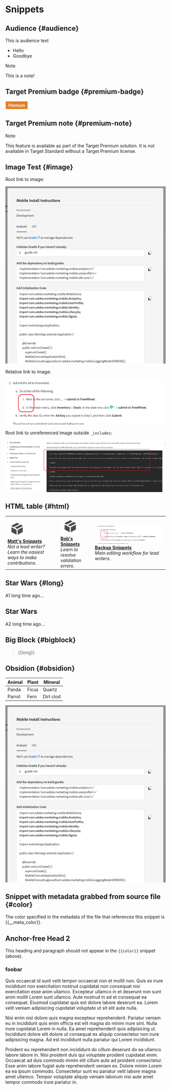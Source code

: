 # Snippets

## Audience {#audience}

This is audience text

* Hello
* Goodbye

>[!NOTE]
>This is a note!

## Target Premium badge {#premium-badge}

![Target badge](assets/premium.png)

## Target Premium note {#premium-note}

>[!NOTE]
>
>This feature is available as part of the Target Premium solution. It is not available in Target Standard without a Target Premium license.

## Image Test {#image}

Root link to image:

![Android](/help/_includes/assets/android.png)

Relative link to image:

![bullets](assets/bullet-lists.png)

Root link to unreferenced image outside `_includes`:

![bad link](/help/backup-guide/assets/bad-1.png)

## HTML table {#html}

<table style="table-layout:fixed">
<tr>
  <td>
    <a href="snippets.md">
      <img alt="snippets" src="assets/package.png">
    </a>
    <div>
    <a href="snippets.md"><strong>Matt's Snippets</strong></a>
    </div>
    <em>Not a lead writer? Learn the easiest ways to make contributions.</em>
    <br>
  </td>
  <td>
    <a href="/help/test-guide/snippets-bob.md">
      <img alt="snippets by bob" src="assets/package.png">
    </a>
    <div>
    <a href="/help/test-guide/snippets-bob.md"><strong>Bob's Snippets</strong></a>
    </div>
    <em>Learn to resolve validation errors.</em>
    <br>
  </td>
  <td>
    <a href="/help/test-guide/snippets-bob.md">
      <img alt="snippets by bob" src="/help/_includes/assets/bullet-lists.png">
    </a>
    <div>
    <a href="/help/backup-guide/backup-snippets.md"><strong>Backup Snippets</strong></a>
    </div>
    <em>Main editing workflow for lead writers.</em>
    <br>
  </td>
</tr>
</table>

## Star Wars {#long}

A1 long time ago... 

## Star Wars

A2 long time ago... 


## Big Block {#bigblock}

>{{long}} 

## Obsidion {#obsidion}

|Animal | Plant | Mineral |
|--- |--- |--- |
|Panda | Ficus | Quartz |
|Parrot | Fern | Dirt clod |

![alt text](/help/test-guide/assets/android.png)

## Snippet with metadata grabbed from source file {#color}

The color specified in the metadata of the file that references this snippet is {{__meta_color}}.

## Anchor-free Head 2

This heading and paragraph should not appear in the `{{color}}` snippet (above).

### foobar

Quis occaecat id sunt velit tempor occaecat non et mollit non. Quis ex irure incididunt non exercitation nostrud cupidatat non consequat nisi exercitation esse anim ullamco. Excepteur ullamco in et deserunt non sunt anim mollit Lorem sunt ullamco. Aute nostrud in ad et consequat ea consequat. Eiusmod cupidatat quis est dolore labore deserunt ea. Lorem velit veniam adipisicing cupidatat voluptate ut sit elit aute nulla.
  
Nisi enim nisi dolore quis magna excepteur reprehenderit. Pariatur veniam eu in incididunt quis enim officia est elit magna do minim irure sint. Nulla irure cupidatat Lorem in nulla. Ea amet reprehenderit quis adipisicing ut. Incididunt dolore elit dolore ut consequat ex aliquip consectetur non irure adipisicing magna. Ad est incididunt nulla pariatur qui Lorem incididunt.
  
Proident eu reprehenderit non incididunt do cillum deserunt do ea ullamco labore labore in. Nisi proident duis qui voluptate proident cupidatat enim. Occaecat ad duis commodo minim elit cillum aute ad proident consectetur. Esse anim labore fugiat aute reprehenderit veniam ex. Dolore minim Lorem ea ea ipsum commodo. Consectetur sunt eu pariatur velit labore magna amet ullamco. Tempor voluptate aliquip veniam laborum nisi aute amet tempor commodo irure pariatur in.
